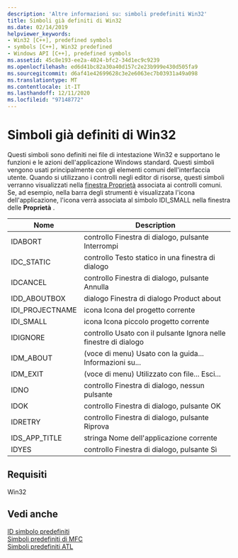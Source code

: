 ```yaml
---
description: 'Altre informazioni su: simboli predefiniti Win32'
title: Simboli già definiti di Win32
ms.date: 02/14/2019
helpviewer_keywords:
- Win32 [C++], predefined symbols
- symbols [C++], Win32 predefined
- Windows API [C++], predefined symbols
ms.assetid: 45c8e193-ee2a-4024-bfc2-34d1ec9c9239
ms.openlocfilehash: ed6d41bc82a30a40d157c2e23b999e430d505fa9
ms.sourcegitcommit: d6af41e42699628c3e2e6063ec7b03931a49a098
ms.translationtype: MT
ms.contentlocale: it-IT
ms.lasthandoff: 12/11/2020
ms.locfileid: "97148772"
---
```

# <a name="win32-predefined-symbols"></a>Simboli già definiti di Win32

Questi simboli sono definiti nei file di intestazione Win32 e supportano le funzioni e le azioni dell'applicazione Windows standard. Questi simboli vengono usati principalmente con gli elementi comuni dell'interfaccia utente. Quando si utilizzano i controlli negli editor di risorse, questi simboli verranno visualizzati nella [finestra Proprietà](/visualstudio/ide/reference/properties-window) associata ai controlli comuni. Se, ad esempio, nella barra degli strumenti è visualizzata l'icona dell'applicazione, l'icona verrà associata al simbolo IDI_SMALL nella finestra delle **Proprietà** .

|Nome|Description|
|-|-|
|IDABORT|controllo Finestra di dialogo, pulsante Interrompi|
|IDC_STATIC|controllo Testo statico in una finestra di dialogo|
|IDCANCEL|controllo Finestra di dialogo, pulsante Annulla|
|IDD_ABOUTBOX|dialogo Finestra di dialogo Product about|
|IDI_PROJECTNAME|icona Icona del progetto corrente|
|IDI_SMALL|icona Icona piccolo progetto corrente|
|IDIGNORE|controllo Usato con il pulsante Ignora nelle finestre di dialogo|
|IDM_ABOUT|(voce di menu) Usato con la guida... Informazioni su...|
|IDM_EXIT|(voce di menu) Utilizzato con file... Esci...|
|IDNO|controllo Finestra di dialogo, nessun pulsante|
|IDOK|controllo Finestra di dialogo, pulsante OK|
|IDRETRY|controllo Finestra di dialogo, pulsante Riprova|
|IDS_APP_TITLE|stringa Nome dell'applicazione corrente|
|IDYES|controllo Finestra di dialogo, pulsante Sì|

## <a name="requirements"></a>Requisiti

Win32

## <a name="see-also"></a>Vedi anche

[ID simbolo predefiniti](../windows/predefined-symbol-ids.md)<br/>
[Simboli predefiniti di MFC](../windows/mfc-predefined-symbols.md)<br/>
[Simboli predefiniti ATL](../windows/atl-predefined-symbols.md)<br/>
